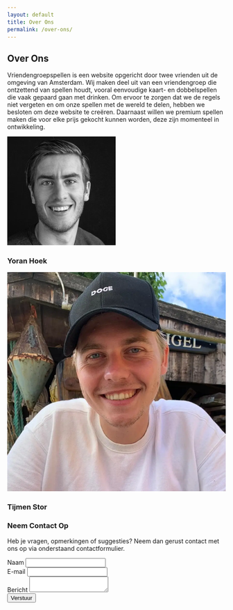 ```yaml
---
layout: default
title: Over Ons
permalink: /over-ons/
---
```


<section class="bg-gray-100 py-12">
  <div class="max-w-7xl mx-auto px-4 sm:px-6 lg:px-8">
    <h2 class="text-4xl font-extrabold text-gray-900 mb-4 text-center">Over Ons</h2>
    <p class="text-lg text-gray-700 mb-8 text-center">
      Vriendengroepspellen is een website opgericht door twee vrienden uit de omgeving van Amsterdam. Wij maken deel uit van een vriendengroep die ontzettend van spellen houdt, vooral eenvoudige kaart- en dobbelspellen die vaak gepaard gaan met drinken. Om ervoor te zorgen dat we de regels niet vergeten en om onze spellen met de wereld te delen, hebben we besloten om deze website te creëren. Daarnaast willen we premium spellen maken die voor elke prijs gekocht kunnen worden, deze zijn momenteel in ontwikkeling.
    </p>
    <div class="grid grid-cols-1 md:grid-cols-2 gap-12 mb-12">
      <!-- Yoran Hoek Section -->
      <div class="text-center">
        <img src="/assets/img/yoran-hoek.webp" alt="Yoran Hoek" class="w-48 h-48 mx-auto rounded-full mb-4">
        <h3 class="text-2xl font-bold text-gray-900">Yoran Hoek</h3>
      </div>
      <!-- Tijmen Stor Section -->
      <div class="text-center">
        <img src="/assets/img/tijmen-stor.webp" alt="Tijmen Stor" class="w-48 h-48 mx-auto rounded-full mb-4">
        <h3 class="text-2xl font-bold text-gray-900">Tijmen Stor</h3>
      </div>
    </div>
    <h3 class="text-3xl font-bold text-gray-900 mb-6 text-center">Neem Contact Op</h3>
    <p class="text-lg text-gray-700 mb-8 text-center">
      Heb je vragen, opmerkingen of suggesties? Neem dan gerust contact met ons op via onderstaand contactformulier.
    </p>
    <!-- Contact Form -->
    <div class="max-w-xl mx-auto">
      <form action="https://formspree.io/f/YOUR_FORMSPREE_ENDPOINT" method="POST">
        <div class="mb-4">
          <label for="name" class="block text-lg font-medium text-gray-700">Naam</label>
          <input type="text" id="name" name="name" class="border p-2 w-full rounded" required>
        </div>
        <div class="mb-4">
          <label for="email" class="block text-lg font-medium text-gray-700">E-mail</label>
          <input type="email" id="email" name="_replyto" class="border p-2 w-full rounded" required>
        </div>
        <div class="mb-4">
          <label for="message" class="block text-lg font-medium text-gray-700">Bericht</label>
          <textarea id="message" name="message" class="border p-2 w-full rounded h-32" required></textarea>
        </div>
        <div class="text-center">
          <button type="submit" class="bg-blue-500 hover:bg-blue-600 text-white font-semibold py-2 px-6 rounded-lg">Verstuur</button>
        </div>
      </form>
    </div>
  </div>
</section>

